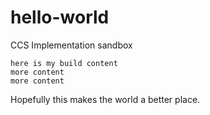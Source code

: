 # hello-world
CCS Implementation sandbox
```
here is my build content
more content
more content
```

Hopefully this makes the world a better place.